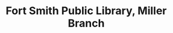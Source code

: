 ---
layout: repo
title: "Fort Smith Public Library, Miller Branch"
id: 1228
permalink: repos/1228/
---